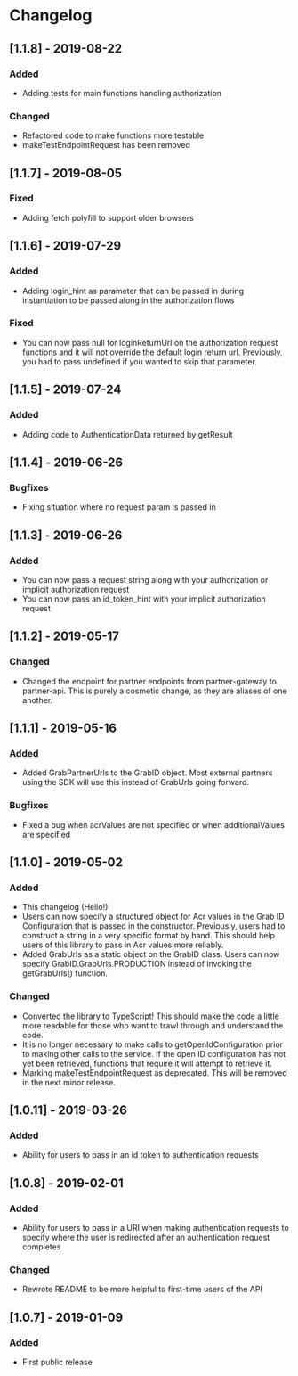 # Changelog

## [1.1.8] - 2019-08-22
### Added
- Adding tests for main functions handling authorization

### Changed
- Refactored code to make functions more testable
- makeTestEndpointRequest has been removed

## [1.1.7] - 2019-08-05
### Fixed
- Adding fetch polyfill to support older browsers

## [1.1.6] - 2019-07-29
### Added
- Adding login_hint as parameter that can be passed in during instantiation to be passed along in the authorization flows

### Fixed
- You can now pass null for loginReturnUrl on the authorization request functions and it will not override the default login return url. Previously, you had to pass undefined if you wanted to skip that parameter.

## [1.1.5] - 2019-07-24
### Added
- Adding code to AuthenticationData returned by getResult

## [1.1.4] - 2019-06-26
### Bugfixes
- Fixing situation where no request param is passed in

## [1.1.3] - 2019-06-26
### Added
- You can now pass a request string along with your authorization or implicit authorization request
- You can now pass an id_token_hint with your implicit authorization request

## [1.1.2] - 2019-05-17
### Changed
- Changed the endpoint for partner endpoints from partner-gateway to partner-api. This is purely a cosmetic change, as they are aliases of one another.

## [1.1.1] - 2019-05-16
### Added
- Added GrabPartnerUrls to the GrabID object. Most external partners using the SDK will use this instead of GrabUrls going forward.

### Bugfixes
- Fixed a bug when acrValues are not specified or when additionalValues are specified

## [1.1.0] - 2019-05-02
### Added
- This changelog (Hello!)
- Users can now specify a structured object for Acr values in the Grab ID Configuration that is passed in the constructor. Previously, users had to construct a string in a very specific format by hand. This should help users of this library to pass in Acr values more reliably.
- Added GrabUrls as a static object on the GrabID class. Users can now specify GrabID.GrabUrls.PRODUCTION instead of invoking the getGrabUrls() function.

### Changed
- Converted the library to TypeScript! This should make the code a little more readable for those who want to trawl through and understand the code.
- It is no longer necessary to make calls to getOpenIdConfiguration prior to making other calls to the service. If the open ID configuration has not yet been retrieved, functions that require it will attempt to retrieve it.
- Marking makeTestEndpointRequest as deprecated. This will be removed in the next minor release.

## [1.0.11] - 2019-03-26
### Added
- Ability for users to pass in an id token to authentication requests

## [1.0.8] - 2019-02-01
### Added
- Ability for users to pass in a URI when making authentication requests to specify where the user is redirected after an authentication request completes

### Changed
- Rewrote README to be more helpful to first-time users of the API

## [1.0.7] - 2019-01-09
### Added
- First public release